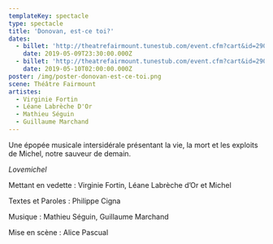 ```yaml
---
templateKey: spectacle
type: spectacle
title: 'Donovan, est-ce toi?'
dates:
  - billet: 'http://theatrefairmount.tunestub.com/event.cfm?cart&id=290157'
    date: 2019-05-09T23:30:00.000Z
  - billet: 'http://theatrefairmount.tunestub.com/event.cfm?cart&id=290158'
    date: 2019-05-10T02:00:00.000Z
poster: /img/poster-donovan-est-ce-toi.png
scene: Théâtre Fairmount
artistes:
  - Virginie Fortin
  - Léane Labrèche D'Or
  - Mathieu Séguin
  - Guillaume Marchand
---
```

Une épopée musicale intersidérale présentant la vie, la mort et les exploits de Michel, notre sauveur de demain. 

_Lovemichel_



Mettant en vedette : Virginie Fortin, Léane Labrèche d’Or et Michel 

Textes et Paroles : Philippe Cigna 

Musique : Mathieu Séguin, Guillaume Marchand

Mise en scène : Alice Pascual
